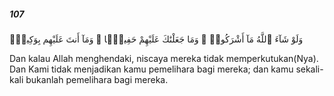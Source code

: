 ##### 107

<span class="ayah">وَلَوْ شَآءَ ٱللَّهُ مَآ أَشْرَكُوا۟ ۗ وَمَا جَعَلْنَٰكَ عَلَيْهِمْ حَفِيظًۭا ۖ وَمَآ أَنتَ عَلَيْهِم بِوَكِيلٍۢ</span>

<span class="ayah_translation">Dan kalau Allah menghendaki, niscaya mereka tidak memperkutukan(Nya). Dan Kami tidak menjadikan kamu pemelihara bagi mereka; dan kamu sekali-kali bukanlah pemelihara bagi mereka.</span>
